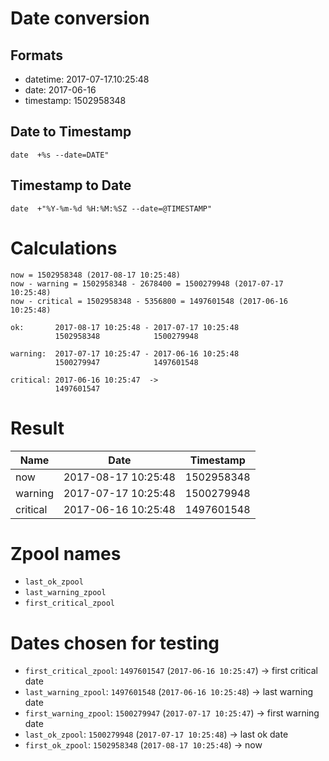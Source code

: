 # Date conversion

## Formats

* datetime: 2017-07-17.10:25:48
* date: 2017-06-16
* timestamp: 1502958348

## Date to Timestamp

```
date  +%s --date=DATE"
```

## Timestamp to Date

```
date  +"%Y-%m-%d %H:%M:%SZ --date=@TIMESTAMP"
```

# Calculations

```
now = 1502958348 (2017-08-17 10:25:48)
now - warning = 1502958348 - 2678400 = 1500279948 (2017-07-17 10:25:48)
now - critical = 1502958348 - 5356800 = 1497601548 (2017-06-16 10:25:48)
```

```
ok:       2017-08-17 10:25:48 - 2017-07-17 10:25:48
          1502958348            1500279948

warning:  2017-07-17 10:25:47 - 2017-06-16 10:25:48
          1500279947            1497601548

critical: 2017-06-16 10:25:47  ->
          1497601547
```

# Result

| Name     | Date                | Timestamp  |
|----------|---------------------|------------|
| now      | 2017-08-17 10:25:48 | 1502958348 |
| warning  | 2017-07-17 10:25:48 | 1500279948 |
| critical | 2017-06-16 10:25:48 | 1497601548 |

# Zpool names

* `last_ok_zpool`
* `last_warning_zpool`
* `first_critical_zpool`

# Dates chosen for testing

* `first_critical_zpool`: `1497601547` (`2017-06-16 10:25:47`) -> first critical date
* `last_warning_zpool`: `1497601548` (`2017-06-16 10:25:48`) -> last warning date
* `first_warning_zpool`: `1500279947` (`2017-07-17 10:25:47`) -> first warning date
* `last_ok_zpool`: `1500279948` (`2017-07-17 10:25:48`) -> last ok date
* `first_ok_zpool`: `1502958348` (`2017-08-17 10:25:48`) -> now
